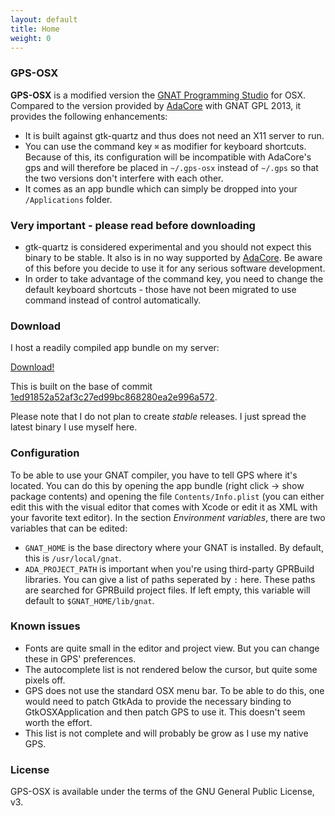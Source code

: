 ```yaml
---
layout: default
title: Home
weight: 0
---
```


### GPS-OSX

**GPS-OSX** is a modified version the [GNAT Programming Studio][1] for OSX. Compared to the
version provided by [AdaCore][2] with GNAT GPL 2013, it provides the following enhancements:

 * It is built against gtk-quartz and thus does not need an X11 server to run.
 * You can use the command key `⌘` as modifier for keyboard shortcuts. Because of this, its
   configuration will be incompatible with AdaCore's gps and will therefore be placed in
   `~/.gps-osx` instead of `~/.gps` so that the two versions don't interfere with each other.
 * It comes as an app bundle which can simply be dropped into your `/Applications` folder.

### Very important - please read before downloading

 * gtk-quartz is considered experimental and you should not expect this binary to be stable.
   It also is in no way supported by [AdaCore][2]. Be aware of this before you decide to use
   it for any serious software development.
 * In order to take advantage of the command key, you need to change the default keyboard
   shortcuts - those have not been migrated to use command instead of control automatically.

### Download

I host a readily compiled app bundle on my server:

[Download!][4]

This is built on the base of commit [1ed91852a52af3c27ed99bc868280ea2e996a572][3].

Please note that I do not plan to create *stable* releases. I just spread the latest binary
I use myself here.

### Configuration

To be able to use your GNAT compiler, you have to tell GPS where it's located. You can do this by opening the app bundle (right click -> show package contents) and opening the file `Contents/Info.plist` (you can either edit this with the visual editor that comes with Xcode or edit it as XML with your favorite text editor). In the section *Environment variables*, there are two variables that can be edited:

 * `GNAT_HOME` is the base directory where your GNAT is installed. By default, this is `/usr/local/gnat`.
 * `ADA_PROJECT_PATH` is important when you're using third-party GPRBuild libraries. You can give a list of paths seperated by `:` here. These paths are searched for GPRBuild project files. If left empty, this variable will default to `$GNAT_HOME/lib/gnat`.

### Known issues

 * Fonts are quite small in the editor and project view. But you can change these in GPS' preferences.
 * The autocomplete list is not rendered below the cursor, but quite some pixels off.
 * GPS does not use the standard OSX menu bar. To be able to do this, one would need to patch
   GtkAda to provide the necessary binding to GtkOSXApplication and then patch GPS to use it. This
   doesn't seem worth the effort.
 * This list is not complete and will probably be grow as I use my native GPS.

### License

GPS-OSX is available under the terms of the GNU General Public License, v3.

 [1]: http://libre.adacore.com/tools/gps/
 [2]: http://www.adacore.com/
 [3]: https://github.com/flyx86/gps-osx/commit/1ed91852a52af3c27ed99bc868280ea2e996a572
 [4]: http://flyx.org/files/GPS-1ed9185.dmg